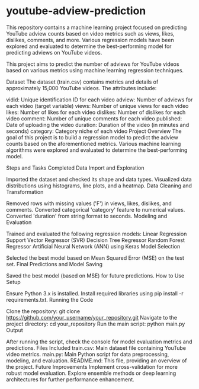 # youtube-adview-prediction
 This repository contains a machine learning project focused on predicting YouTube adview counts based on video metrics such as views, likes, dislikes, comments, and more. Various regression models have been explored and evaluated to determine the best-performing model for predicting adviews on YouTube videos.

 This project aims to predict the number of adviews for YouTube videos based on various metrics using machine learning regression techniques.

Dataset
The dataset (train.csv) contains metrics and details of approximately 15,000 YouTube videos. The attributes include:

vidid: Unique identification ID for each video
adview: Number of adviews for each video (target variable)
views: Number of unique views for each video
likes: Number of likes for each video
dislikes: Number of dislikes for each video
comment: Number of unique comments for each video
published: Date of uploading the video
duration: Duration of the video (in minutes and seconds)
category: Category niche of each video
Project Overview
The goal of this project is to build a regression model to predict the adview counts based on the aforementioned metrics. Various machine learning algorithms were explored and evaluated to determine the best-performing model.

Steps and Tasks Completed
Data Import and Exploration

Imported the dataset and checked its shape and data types.
Visualized data distributions using histograms, line plots, and a heatmap.
Data Cleaning and Transformation

Removed rows with missing values ('F') in views, likes, dislikes, and comments.
Converted categorical 'category' feature to numerical values.
Converted 'duration' from string format to seconds.
Modeling and Evaluation

Trained and evaluated the following regression models:
Linear Regression
Support Vector Regressor (SVR)
Decision Tree Regressor
Random Forest Regressor
Artificial Neural Network (ANN) using Keras
Model Selection

Selected the best model based on Mean Squared Error (MSE) on the test set.
Final Predictions and Model Saving

Saved the best model (based on MSE) for future predictions.
How to Use
Setup

Ensure Python 3.x is installed.
Install required libraries using pip install -r requirements.txt.
Running the Code

Clone the repository: git clone https://github.com/your_username/your_repository.git
Navigate to the project directory: cd your_repository
Run the main script: python main.py
Output

After running the script, check the console for model evaluation metrics and predictions.
Files Included
train.csv: Main dataset file containing YouTube video metrics.
main.py: Main Python script for data preprocessing, modeling, and evaluation.
README.md: This file, providing an overview of the project.
Future Improvements
Implement cross-validation for more robust model evaluation.
Explore ensemble methods or deep learning architectures for further performance enhancement.
